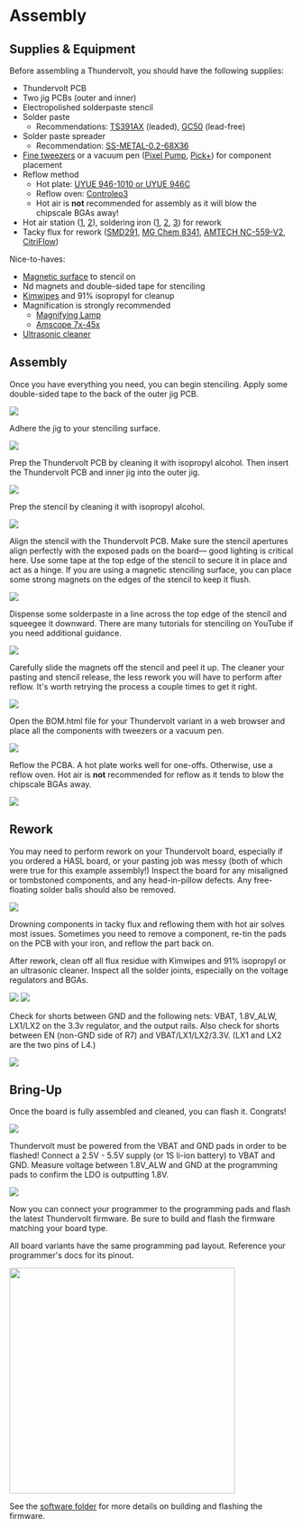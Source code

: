 # Assembly

## Supplies & Equipment

Before assembling a Thundervolt, you should have the following supplies:
- Thundervolt PCB
- Two jig PCBs (outer and inner)
- Electropolished solderpaste stencil
- Solder paste
  - Recommendations: [TS391AX](https://www.mouser.com/ProductDetail/Chip-Quik/TS391AX?qs=1mbolxNpo8ei%252BndH51pRbA%3D%3D) (leaded), [GC50](https://www.digikey.com/en/products/detail/loctite/2591111/12570372) (lead-free)
- Solder paste spreader
  - Recommendation: [SS-METAL-0.2-68X36](https://www.mouser.com/ProductDetail/Chip-Quik/SS-METAL-0.2-68X36?qs=By6Nw2ByBD2Amr8PPfSm%252Bg%3D%3D)
- [Fine tweezers](https://www.mouser.com/ProductDetail/Apex-Tool-Group/EROP3SA?qs=AGa1uUH1LDimyk4IzeBO0g%3D%3D) or a vacuum pen ([Pixel Pump](https://shop.robins-tools.com/products/pixel-pump-starter-kit), [Pick+](https://shop.randomhacks.pt/products/pick)) for component placement
- Reflow method
  - Hot plate: [UYUE 946-1010 or UYUE 946C  ](https://www.aliexpress.us/item/3256804722742113.html)
  - Reflow oven: [Controleo3](https://whizoo.com/collections/controleo3)
  - Hot air is **not** recommended for assembly as it will blow the chipscale BGAs away!
- Hot air station ([1](https://www.aliexpress.us/item/3256801112464148.html), [2](https://www.aliexpress.us/item/2255800796511424.html)), soldering iron ([1](https://pine64.com/product/pinecil-smart-mini-portable-soldering-iron/), [2](https://www.aliexpress.com/i/3256802537430044.html), [3](https://hakkousa.com/fx-951-soldering-station.html)) for rework
- Tacky flux for rework ([SMD291](https://www.mouser.com/ProductDetail/Chip-Quik/SMD291?qs=8BX3xQzFIvmwkympZqnNNA%3D%3D), [MG Chem 8341](https://www.mouser.com/ProductDetail/MG-Chemicals/8341-10ML?qs=SUQPjvP5usWRLDN27VlqNg%3D%3D), [AMTECH NC-559-V2](https://shop.inventec.dehon.com/products/copie-de-amtech-nc-559-v2), [CitriFlow](https://www.injuredgadgets.com/tcrs-citriflow-tm-no-clean-tacky-flux-paste-w-needle-and-cover-10g-syringe/))

Nice-to-haves:
- [Magnetic surface](https://www.ebay.com/itm/395527710592) to stencil on
- Nd magnets and double-sided tape for stenciling
- [Kimwipes](https://www.mouser.com/ProductDetail/MG-Chemicals/830-34155?qs=WXzVXFlun0Vx2RYSUZAAsA%3D%3D) and 91% isopropyl for cleanup
- Magnification is strongly recommended
  - [Magnifying Lamp](https://www.amazon.com/Brightech-LightView-PRO-Magnifying-Magnification/dp/B016LTTS8S/)
  - [Amscope 7x-45x](https://www.ebay.com/itm/140938262240)
- [Ultrasonic cleaner](https://www.amazon.com/VEVOR-Commercial-Ultrasonic-Capacity-Solution/dp/B01HGNM5WE)

## Assembly

Once you have everything you need, you can begin stenciling. Apply some double-sided tape to the back of the outer jig PCB.

<img src="../images/assembly/IMG_20240629_165643.jpg"/>

Adhere the jig to your stenciling surface.

<img src="../images/assembly/IMG_20240629_170217.jpg"/>

Prep the Thundervolt PCB by cleaning it with isopropyl alcohol. Then insert the Thundervolt PCB and inner jig into the outer jig.

<img src="../images/assembly/IMG_20240629_170351.jpg"/>

Prep the stencil by cleaning it with isopropyl alcohol.

<img src="../images/assembly/IMG_20240629_114445.jpg"/>

Align the stencil with the Thundervolt PCB. Make sure the stencil apertures align perfectly with the exposed pads on the board— good lighting is critical here. Use some tape at the top edge of the stencil to secure it in place and act as a hinge. If you are using a magnetic stenciling surface, you can place some strong magnets on the edges of the stencil to keep it flush.

<img src="../images/assembly/IMG_20240629_170613.jpg"/>

Dispense some solderpaste in a line across the top edge of the stencil and squeegee it downward. There are many tutorials for stenciling on YouTube if you need additional guidance.

<img src="../images/assembly/IMG_20240629_172256.jpg"/>

Carefully slide the magnets off the stencil and peel it up. The cleaner your pasting and stencil release, the less rework you will have to perform after reflow. It's worth retrying the process a couple times to get it right.

<img src="../images/assembly/IMG_20240629_172330.jpg"/>

Open the BOM.html file for your Thundervolt variant in a web browser and place all the components with tweezers or a vacuum pen.

<img src="../images/assembly/IMG_20240707_161951.jpg"/>

Reflow the PCBA. A hot plate works well for one-offs. Otherwise, use a reflow oven. Hot air is **not** recommended for reflow as it tends to blow the chipscale BGAs away.

<img src="../images/assembly/IMG_20240707_162057.jpg"/>

## Rework

You may need to perform rework on your Thundervolt board, especially if you ordered a HASL board, or your pasting job was messy (both of which were true for this example assembly!) Inspect the board for any misaligned or tombstoned components, and any head-in-pillow defects. Any free-floating solder balls should also be removed.

<img src="../images/assembly/IMG_20240707_162443.jpg"/>

Drowning components in tacky flux and reflowing them with hot air solves most issues. Sometimes you need to remove a component, re-tin the pads on the PCB with your iron, and reflow the part back on. 

After rework, clean off all flux residue with Kimwipes and 91% isopropyl or an ultrasonic cleaner. Inspect all the solder joints, especially on the voltage regulators and BGAs. 

<img src="../images/assembly/IMG_20240707_173252.jpg"/>

<img src="../images/assembly/IMG_20240707_174041.jpg"/>

Check for shorts between GND and the following nets: VBAT, 1.8V_ALW, LX1/LX2 on the 3.3v regulator, and the output rails. Also check for shorts between EN (non-GND side of R7) and VBAT/LX1/LX2/3.3V. (LX1 and LX2 are the two pins of L4.)

<img src="../images/assembly/IMG_20240707_171804.jpg"/>

## Bring-Up

Once the board is fully assembled and cleaned, you can flash it. Congrats!

<img src="../images/assembly/IMG_20240707_173713.jpg"/>

Thundervolt must be powered from the VBAT and GND pads in order to be flashed! Connect a 2.5V - 5.5V supply (or 1S li-ion battery) to VBAT and GND. Measure voltage between 1.8V_ALW and GND at the programming pads to confirm the LDO is outputting 1.8V.

<img src="../images/assembly/IMG_20240707_175258.jpg"/>

Now you can connect your programmer to the programming pads and flash the latest Thundervolt firmware. Be sure to build and flash the firmware matching your board type.

All board variants have the same programming pad layout. Reference your programmer's docs for its pinout.

<img src="../images/prog.png" width=400/>

See the [software folder](https://github.com/mackieks/thundervolt/tree/main/software) for more details on building and flashing the firmware.











